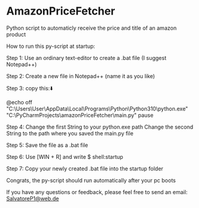 # AmazonPriceFetcher
Python script to automaticly receive the price and title of an amazon product


How to run this py-script at startup:

  Step 1:
  Use an ordinary text-editor to create a .bat file
  (I suggest Notepad++)

  Step 2:
  Create a new file in Notepad++ (name it as you like)

  Step 3:
  copy this:⬇️

  @echo off
  "C:\Users\User\AppData\Local\Programs\Python\Python310\python.exe"
  "C:\PyCharmProjects\amazonPriceFetcher\main.py"
  pause

  Step 4:
  Change the first String to your python.exe path
  Change the second String to the path where you saved the main.py file

  Step 5:
  Save the file as a .bat file

  Step 6:
  Use [WIN + R] and write 
  $ shell:startup
  
  Step 7:
  Copy your newly created .bat file into the startup folder
  
  Congrats, the py-script should run automatically after your pc boots
  


If you have any questions or feedback,
please feel free to send an email:  SalvatoreP1@web.de
